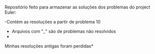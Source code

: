 Repositório feito para armazenar as soluções dos problemas do project Euler:

-Contém as resoluções a partir de problema 10
- Arquivos com "_" são de problemas não resolvidos
- 
Minhas resoluções antigas foram perdidas*

